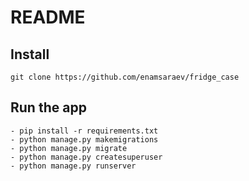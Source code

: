 # README

## Install

    git clone https://github.com/enamsaraev/fridge_case

## Run the app

    - pip install -r requirements.txt
    - python manage.py makemigrations
    - python manage.py migrate
    - python manage.py createsuperuser
    - python manage.py runserver
